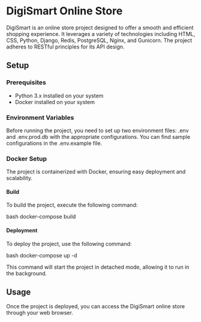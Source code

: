 # DigiSmart Online Store

DigiSmart is an online store project designed to offer a smooth and efficient shopping experience. It leverages a variety of technologies including HTML, CSS, Python, Django, Redis, PostgreSQL, Nginx, and Gunicorn. The project adheres to RESTful principles for its API design.

## Setup

### Prerequisites

- Python 3.x installed on your system
- Docker installed on your system

### Environment Variables

Before running the project, you need to set up two environment files: .env and .env.prod.db with the appropriate configurations. You can find sample configurations in the .env.example file.

### Docker Setup

The project is containerized with Docker, ensuring easy deployment and scalability.

#### Build

To build the project, execute the following command:

bash
docker-compose build


#### Deployment

To deploy the project, use the following command:

bash
docker-compose up -d


This command will start the project in detached mode, allowing it to run in the background.

## Usage

Once the project is deployed, you can access the DigiSmart online store through your web browser.
